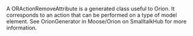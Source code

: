 A ORActionRemoveAttribute is a generated class useful to Orion. It corresponds to an action that can be performed on a type of model element. See OrionGenerator in Moose/Orion on SmalltalkHub for more information.